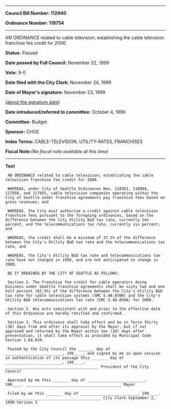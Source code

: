 

********

**Council Bill Number: 112940**
   
**Ordinance Number: 119754**
********

 AN ORDINANCE related to cable television; establishing the cable television franchise fee credit for 2000.

**Status:** Passed
   
**Date passed by Full Council:** November 22, 1999
   
**Vote:** 9-0
   
**Date filed with the City Clerk:** November 24, 1999
   
**Date of Mayor's signature:** November 23, 1999
   
[(about the signature date)](/~public/approvaldate.htm)
   
   
   
**Date introduced/referred to committee:** October 4, 1999
   
**Committee:** Budget
   
**Sponsor:** CHOE
   
   
**Index Terms:** CABLE-TELEVISION, UTILITY-RATES, FRANCHISES

**Fiscal Note:**_(No fiscal note available at this time)_

********

**Text**
   
```
 AN ORDINANCE related to cable television; establishing the cable television franchise fee credit for 2000.

 WHEREAS, under City of Seattle Ordinances Nos. 118361, 118004, 117956, and 117955, cable television companies operating within the City of Seattle under franchise agreements pay franchise fees based on gross revenues; and

 WHEREAS, the City must authorize a credit against cable television franchise fees pursuant to the foregoing ordinances, based on the difference between the City Utility B&O tax rate, currently ten percent, and the telecommunications tax rate, currently six percent; and

 WHEREAS, the credit shall be a minimum of 37.5% of the difference between the City's Utility B&O tax rate and the telecommunications tax rate, and

 WHEREAS, the City's Utility B&O tax rate and telecommunications tax rate have not changed in 1999, and are not anticipated to change in 2000.

 BE IT ORDAINED BY THE CITY OF SEATTLE AS FOLLOWS:

 Section 1. The franchise fee credit for cable operators doing business under Seattle franchise agreements shall be sixty two and one half percent (62.5%) of the difference between the City's Utility B&O tax rate for cable television systems (SMC 5.48.050H) and the City's Utility B&O telecommunications tax rate (SMC 5.48.050A) for 2000.

 Section 2. Any acts consistent with and prior to the effective date of this Ordinance are hereby ratified and confirmed.

 Section 3. This ordinance shall take effect and be in force thirty (30) days from and after its approval by the Mayor, but if not approved and returned by the Mayor within ten (10) days after presentation, it shall take effect as provided by Municipal Code Section 1.04.020.

 Passed by the City Council the _______ day of _________________________, 199____, and signed by me in open session in authentication of its passage this _______ day of _________________________, 199____. _________________________________________ President of the City Council

 Approved by me this _______ day of _________________________, 199____. __________________________________________ Mayor

 Filed by me this _______ day of _________________________, 199____. __________________________________________ City Clerk September 2, 1998 Version 3

```
